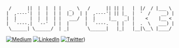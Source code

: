 ```
 /      ||  |  |  | |   _  \   /      || || |   |  |/  / |___ \  
|  ,----'|  |  |  | |  |_)  | |  ,----'| || |_  |  '  /    __) | 
|  |     |  |  |  | |   ___/  |  |     |__   _| |    <    |__ <  
|  `----.|  `--'  | |  |      |  `----.   | |   |  .  \   ___) | 
 \______| \______/  | _|       \______|   |_|   |__|\__\ |____/  
```

[![Medium](https://img.shields.io/badge/-Medium-%2312100E?style=for-the-badge&logo=medium&logoColor=white)](https://cupc4k3.lol)
[![LinkedIn](https://img.shields.io/badge/-LinkedIn-%230077B5?style=for-the-badge&logo=linkedin&logoColor=white)](https://www.linkedin.com/in/danbarrox)
[![Twitter](https://img.shields.io/badge/-Twitter-%231DA1F2?style=for-the-badge&logo=twitter&logoColor=white)](https://twitter.com/cupc4k3d))
